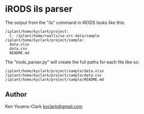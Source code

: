 # iRODS ils parser

The output from the "ils" command in iRODS looks like this:

```
/iplant/home/kyclark/project:
  C- /iplant/home/rwalls/ua-src-data/sample
/iplant/home/kyclark/project/sample:
  data.xlsx
  data.csv
  README.md
```

The "irods_parser.py" will create the full paths for each file like so:

```
/iplant/home/kyclark/project/sample/data.xlsx
/iplant/home/kyclark/project/sample/data.csv
/iplant/home/kyclark/project/sample/README.md
```

## Author

Ken Youens-Clark <kyclark@gmail.com>
